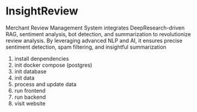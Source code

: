 # InsightReview
Merchant Review Management System integrates DeepResearch-driven RAG, sentiment analysis, bot detection, and summarization to revolutionize review analysis. By leveraging advanced NLP and AI, it ensures precise sentiment detection, spam filtering, and insightful summarization


1. install denpendencies
2. init docker compose (postgres)
3. init database
4. init data
5. process and update data
6. run frontend
7. run backend
8. visit website